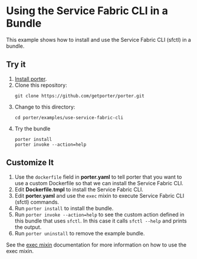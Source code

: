 # Using the Service Fabric CLI in a Bundle

This example shows how to install and use the Service Fabric CLI (sfctl) in a
bundle.

## Try it

1. [Install porter](https://porter.sh/install).
1. Clone this repository:
    ```
    git clone https://github.com/getporter/porter.git
    ```
1. Change to this directory:
    ```
    cd porter/examples/use-service-fabric-cli
    ```
1. Try the bundle
    ```
    porter install
    porter invoke --action=help
    ```

##  Customize It
1. Use the `dockerfile` field in **porter.yaml** to tell porter that you want to use a custom Dockerfile so that we can install the Service Fabric CLI.
1. Edit **Dockerfile.tmpl** to install the Service Fabric CLI.
1. Edit **porter.yaml** and use the `exec` mixin to execute Service Fabric CLI (sfctl) commands.
1. Run `porter install` to install the bundle.
1. Run `porter invoke --action=help` to see the custom action defined in this bundle that uses `sfctl`. In this case it calls `sfctl --help` and prints the output.
1. Run `porter uninstall` to remove the example bundle.

See the [exec mixin](https://porter.sh/mixins/exec) documentation for more
information on how to use the exec mixin.